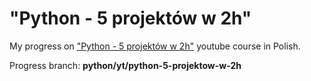 # "Python - 5 projektów w 2h"
My progress on ["Python - 5 projektów w 2h"](https://www.youtube.com/watch?v=EFaPsPwPJAY) youtube course in Polish.

Progress branch: **python/yt/python-5-projektow-w-2h**

